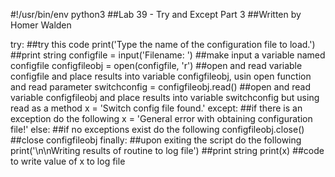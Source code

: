 #!/usr/bin/env python3
##Lab 39 - Try and Except Part 3
##Written by Homer Walden

try:                                                          ##try this code
    print('Type the name of the configuration file to load.') ##print string
    configfile = input('Filename: ')                          ##make input a variable named configfile
    configfileobj = open(configfile, 'r')                     ##open and read variable configfile and place results into variable configfileobj, usin open function and read parameter
    switchconfig = configfileobj.read()                       ##open and read variable configfileobj and place results into variable switchconfig but using read as a method
    x = 'Switch config file found.'
except:                                                       ##if there is an exception do the following
    x = 'General error with obtaining configuration file!'
else:                                                         ##if no exceptions exist do the following
    configfileobj.close()                                     ##close configfileobj
finally:                                                      ##upon exiting the script do the following
    print('\n\nWriting results of routine to log file')       ##print string
    print(x)                                                  ##code to write value of x to log file
